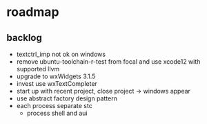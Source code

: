 # roadmap

## backlog
- textctrl_imp not ok on windows
- remove ubuntu-toolchain-r-test from focal
  and use xcode12 with supported llvm
- upgrade to wxWidgets 3.1.5
- invest use wxTextCompleter
- start up with recent project, close project
  -> windows appear
- use abstract factory design pattern
- each process separate stc
  - process shell and aui
